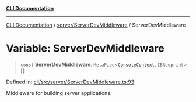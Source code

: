 [**CLI Documentation**](../../../README.md)

***

[CLI Documentation](../../../README.md) / [server/ServerDevMiddleware](../README.md) / ServerDevMiddleware

# Variable: ServerDevMiddleware

> `const` **ServerDevMiddleware**: `MetaPipe`\<[`ConsoleContext`](../../../declarations/interfaces/ConsoleContext.md), `IBlueprint`\>[]

Defined in: [cli/src/server/ServerDevMiddleware.ts:93](https://github.com/stonemjs/cli/blob/83156d7f07cad6e0545ad29ba32878fdd248ede2/src/server/ServerDevMiddleware.ts#L93)

Middleware for building server applications.

